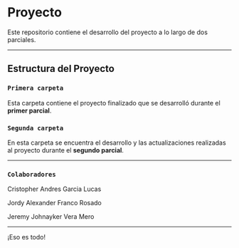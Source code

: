 # Proyecto

Este repositorio contiene el desarrollo del proyecto a lo largo de dos parciales.

---

## Estructura del Proyecto

### `Primera carpeta`

Esta carpeta contiene el proyecto finalizado que se desarrolló durante el **primer parcial**. 

### `Segunda carpeta`

En esta carpeta se encuentra el desarrollo y las actualizaciones realizadas al proyecto durante el **segundo parcial**.

---

### `Colaboradores`

Cristopher Andres Garcia Lucas


Jordy Alexander Franco Rosado


Jeremy Johnayker Vera Mero 

---

¡Eso es todo!